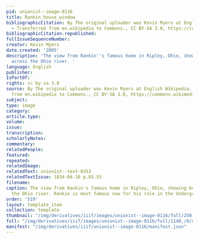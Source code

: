 ```yaml
---
pid: unionist--image-0116
title: Rankin_house_window
bibliographicCitation: By The original uploader was Kevin Myers at English Wikipedia.
  - Transferred from en.wikipedia to Commons., CC BY-SA 3.0, https://commons.wikimedia.org/w/index.php?curid=50264389
bibliographicCitation.republished: 
fullIssueSequenceNumber: 
creator: Kevin Myers
date.created: '2005'
description: 'The view from Rankin''s famous home in Ripley, Ohio, showing Kentucky
  across the Ohio river. '
language: English
publisher: 
IsPartOf: 
rights: cc by-sa 3.0
source: By The original uploader was Kevin Myers at English Wikipedia. - Transferred
  from en.wikipedia to Commons., CC BY-SA 3.0, https://commons.wikimedia.org/w/index.php?curid=50264389
subject: 
type: image
category: 
article.type: 
volume: 
issue: 
transcription: 
scholarlyNotes: 
commentary: 
relatedPeople: 
featured: 
repeated: 
relatedImage: 
relatedText: unionist--text-0353
relatedTextIssue: 1834-04-10 p.03.53
filename: 
caption: The view from Rankin's famous home in Ripley, Ohio, showing Kentucky across
  the Ohio river. Rankin is most famous now for his role in the Underground Railroad.
order: '519'
layout: template_item
collection: template
thumbnail: "/img/derivatives/iiif/images/unionist--image-0116/full/250,/0/default.jpg"
full: "/img/derivatives/iiif/images/unionist--image-0116/full/1140,/0/default.jpg"
manifest: "/img/derivatives/iiif/unionist--image-0116/manifest.json"
---
```

